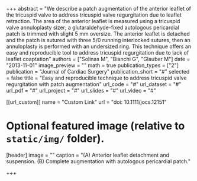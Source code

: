 +++
abstract = "We describe a patch augmentation of the anterior leaflet of the tricuspid valve to address tricuspid valve regurgitation due to leaflet retraction. The area of the anterior leaflet is measured using a tricuspid valve annuloplasty sizer; a glutaraldehyde-fixed autologous pericardial patch is trimmed with slight 5 mm oversize. The anterior leaflet is detached and the patch is sutured with three 5/0 running interlocked sutures, then an annuloplasty is performed with an undersized ring. This technique offers an easy and reproducible tool to address tricuspid regurgitation due to lack of leaflet coaptation"
authors = ["Solinas M", "Bianchi G", "Glauber M"]
date = "2013-11-01"
image_preview = ""
math = true
publication_types = ["2"]
publication = "Journal of Cardiac Surgery"
publication_short = "#"
selected = false
title = "Easy and reproducible technique to address tricuspid valve regurgitation with patch augmentation"
url_code = "#"
url_dataset = "#"
url_pdf = "#"
url_project = "#"
url_slides = "#"
url_video = "#"

[[url_custom]]
name = "Custom Link"
url = "doi: 10.1111/jocs.12151"

# Optional featured image (relative to `static/img/` folder).
[header]
image = ""
caption = "(A) Anterior leaflet detachment and suspension. (B) Complete augmentation with autologous pericardial patch."

+++